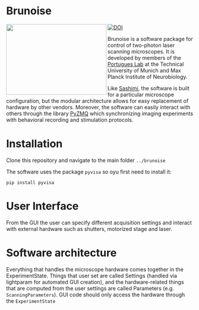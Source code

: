 # Brunoise

[![DOI](https://zenodo.org/badge/238418598.svg)](https://zenodo.org/badge/latestdoi/238418598)
<a href="url"><img 
src="https://github.com/portugueslab/twop_python/blob/master/icons/GUI.PNG"
align="left" 
height="190" 
width="270"></a>

Brunoise is a software package for control of two-photon laser scanning microscopes.
It is developed by members of the [Portugues Lab](http://www.portugueslab.com/)
 at the Technical University of Munich and Max Planck Institute of Neurobiology. 
 
Like [Sashimi](https://github.com/portugueslab/sashimi), the software is built for a particular microscope configuration, but the modular architecture allows for easy replacement of
hardware by other vendors. Moreover, the software can easily interact with others through the library [PyZMQ](https://pyzmq.readthedocs.io/en/latest/index.html) which synchronizing imaging
experiments with behavioral recording and stimulation protocols.
 
# Installation

Clone this repository and navigate to the main folder `../brunoise`
    
The software uses the package `pyvisa` so oyu first need to install it:

    pip install pyvisa

# User Interface


From the GUI the user can specify different acquisition settings and interact with external hardware such as shutters, motorized stage and laser. 
    
# Software architecture


Everything that handles the microscope hardware comes together in the ExperimentState.
Things that user set are called Settings (handled via lightparam for automated GUI creation), and the hardware-related things that are computed from
the user settings are called Parameters (e.g. `ScanningParameters`).
GUI code should only access the hardware through the `ExperimentState`
